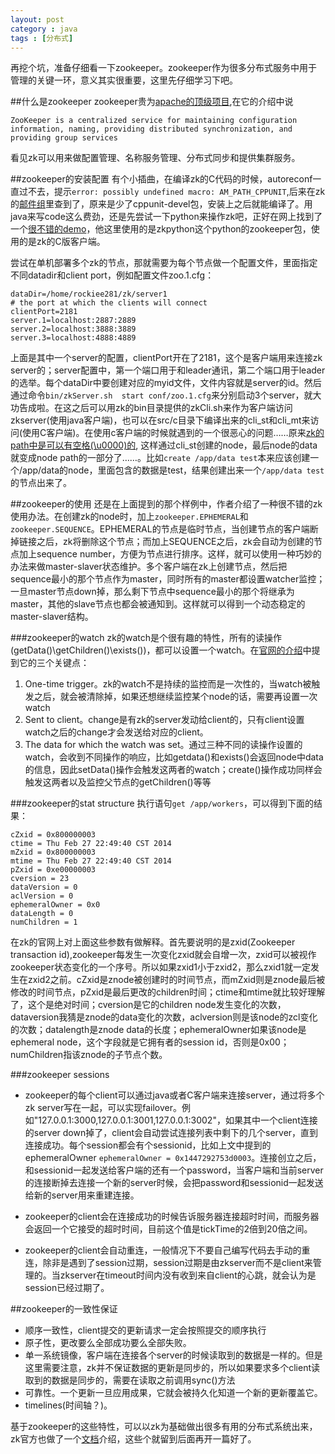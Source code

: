 ```yaml
---
layout: post
category : java
tags : [分布式]
---
```

再挖个坑，准备仔细看一下zookeeper。zookeeper作为很多分布式服务中用于管理的关键一环，意义其实很重要，这里先仔细学习下吧。


##什么是zookeeper
zookeeper贵为[apache的顶级项目](http://zookeeper.apache.org/),在它的介绍中说
```
ZooKeeper is a centralized service for maintaining configuration information, naming, providing distributed synchronization, and providing group services
```
看见zk可以用来做配置管理、名称服务管理、分布式同步和提供集群服务。


##zookeeper的安装配置
有个小插曲，在编译zk的C代码的时候，autoreconf一直过不去，提示` error: possibly undefined macro: AM_PATH_CPPUNIT `,后来在zk的[邮件组](http://zookeeper-user.578899.n2.nabble.com/AM-PATH-CPPUNIT-not-found-in-library-when-doing-autoreconf-and-or-configure-td3628553.html)里查到了，原来是少了cppunit-devel包，安装上之后就能编译了。用java来写code这么费劲，还是先尝试一下python来操作zk吧，正好在网上找到了一个[很不错的demo](http://www.zlovezl.cn/articles/40/)，他这里使用的是zkpython这个python的zookeeper包，使用的是zk的C版客户端。

尝试在单机部署多个zk的节点，那就需要为每个节点做一个配置文件，里面指定不同datadir和client port，例如配置文件zoo.1.cfg：
```
dataDir=/home/rockiee281/zk/server1
# the port at which the clients will connect
clientPort=2181
server.1=localhost:2887:2889
server.2=localhost:3888:3889
server.3=localhost:4888:4889
```
上面是其中一个server的配置，clientPort开在了2181，这个是客户端用来连接zk server的；server配置中，第一个端口用于和leader通讯，第二个端口用于leader的选举。每个dataDir中要创建对应的myid文件，文件内容就是server的id。然后通过命令`bin/zkServer.sh  start conf/zoo.1.cfg`来分别启动3个server，就大功告成啦。在这之后可以用zk的bin目录提供的zkCli.sh来作为客户端访问zkserver(使用java客户端)，也可以在src/c目录下编译出来的cli_st和cli_mt来访问(使用C客户端)。在使用c客户端的时候就遇到的一个很恶心的问题……原来[zk的path中是可以有空格(\u0000)的](http://zookeeper.apache.org/doc/trunk/zookeeperProgrammers.html#ch_zkDataModel), 这样通过cli_st创建的node，最后node的data就变成node path的一部分了……。比如`create /app/data test`本来应该创建一个/app/data的node，里面包含的数据是test，结果创建出来一个`/app/data test`的节点出来了。

##zookeeper的使用
还是在上面提到的那个样例中，作者介绍了一种很不错的zk使用办法。在创建zk的node时，加上`zookeeper.EPHEMERAL`和`zookeeper.SEQUENCE`。EPHEMERAL的节点是临时节点，当创建节点的客户端断掉链接之后，zk将删除这个节点；而加上SEQUENCE之后，zk会自动为创建的节点加上sequence number，方便为节点进行排序。这样，就可以使用一种巧妙的办法来做master-slaver状态维护。多个客户端在zk上创建节点，然后把sequence最小的那个节点作为master，同时所有的master都设置watcher监控；一旦master节点down掉，那么剩下节点中sequence最小的那个将继承为master，其他的slave节点也都会被通知到。这样就可以得到一个动态稳定的master-slaver结构。

###zookeeper的watch
zk的watch是个很有趣的特性，所有的读操作(getData()\getChildren()\exists())，都可以设置一个watch。在[官网的介绍](http://zookeeper.apache.org/doc/trunk/zookeeperProgrammers.html#ch_zkWatches)中提到它的三个关键点：
1. One-time trigger。zk的watch不是持续的监控而是一次性的，当watch被触发之后，就会被清除掉，如果还想继续监控某个node的话，需要再设置一次watch
2. Sent to client。change是有zk的server发动给client的，只有client设置watch之后的change才会发送给对应的client。
3. The data for which the watch was set。通过三种不同的读操作设置的watch，会收到不同操作的响应，比如getdata()和exists()会返回node中data的信息，因此setData()操作会触发这两者的watch；create()操作成功同样会触发这两者以及监控父节点的getChildren()等等

###zookeeper的stat structure
执行语句`get /app/workers`，可以得到下面的结果：
```
cZxid = 0x800000003
ctime = Thu Feb 27 22:49:40 CST 2014
mZxid = 0x800000003
mtime = Thu Feb 27 22:49:40 CST 2014
pZxid = 0xe00000003
cversion = 23
dataVersion = 0
aclVersion = 0
ephemeralOwner = 0x0
dataLength = 0
numChildren = 1
```
在zk的官网上对上面这些参数有做解释。首先要说明的是zxid(Zookeeper transaction id),zookeeper每发生一次变化zxid就会自增一次，zxid可以被视作zookeeper状态变化的一个序号。所以如果zxid1小于zxid2，那么zxid1就一定发生在zxid2之前。cZxid是znode被创建时的时间节点，而mZxid则是znode最后被修改的时间节点，pZxid是最后更改的children时间；ctime和mtime就比较好理解了，这个是绝对时间；cversion是它的children node发生变化的次数，dataversion我猜是znode的data变化的次数，aclversion则是该node的zcl变化的次数；datalength是znode data的长度；ephemeralOwner如果该node是ephemeral node，这个字段就是它拥有者的session id，否则是0x00；numChildren指该znode的子节点个数。

###zookeeper sessions
+ zookeeper的每个client可以通过java或者C客户端来连接server，通过将多个zk server写在一起，可以实现failover。例如"127.0.0.1:3000,127.0.0.1:3001,127.0.0.1:3002"，如果其中一个client连接的server down掉了，client会自动尝试连接列表中剩下的几个server，直到连接成功。每个session都会有个sessionid，比如上文中提到的ephemeralOwner `ephemeralOwner = 0x1447292753d0003`。连接创立之后，和sessionid一起发送给客户端的还有一个password，当客户端和当前server的连接断掉去连接一个新的server时候，会把password和sessionid一起发送给新的server用来重建连接。

+ zookeeper的client会在连接成功的时候告诉服务器连接超时时间，而服务器会返回一个它接受的超时时间，目前这个值是tickTime的2倍到20倍之间。

+ zookeeper的client会自动重连，一般情况下不要自己编写代码去手动的重连，除非是遇到了session过期，session过期是由zkserver而不是client来管理的。当zkserver在timeout时间内没有收到来自client的心跳，就会认为是session已经过期了。

##zookeeper的一致性保证
+ 顺序一致性，client提交的更新请求一定会按照提交的顺序执行
+ 原子性，更改要么全部成功要么全部失败。
+ 单一系统镜像，客户端在连接各个server的时候读取到的数据是一样的。但是这里需要注意，zk并不保证数据的更新是同步的，所以如果要求多个client读取到的数据是同步的，需要在读取之前调用sync()方法
+ 可靠性。一个更新一旦应用成果，它就会被持久化知道一个新的更新覆盖它。
+ timelines(时间轴？)。    


基于zookeeper的这些特性，可以以zk为基础做出很多有用的分布式系统出来，zk官方也做了一个[文档](http://zookeeper.apache.org/doc/trunk/recipes.html)介绍，这些个就留到后面再开一篇好了。
